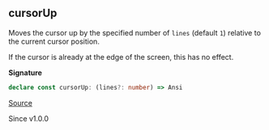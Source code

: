 ## cursorUp

Moves the cursor up by the specified number of `lines` (default `1`) relative
to the current cursor position.

If the cursor is already at the edge of the screen, this has no effect.

**Signature**

```ts
declare const cursorUp: (lines?: number) => Ansi
```

[Source](https://github.com/Effect-TS/effect/tree/main/packages/printer-ansi/src/Ansi.ts#L335)

Since v1.0.0
